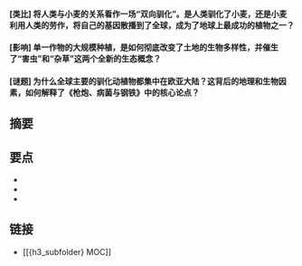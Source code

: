 #### [类比] 将人类与小麦的关系看作一场“双向驯化”。是人类驯化了小麦，还是小麦利用人类的劳作，将自己的基因散播到了全球，成为了地球上最成功的植物之一？


#### [影响] 单一作物的大规模种植，是如何彻底改变了土地的生物多样性，并催生了“害虫”和“杂草”这两个全新的生态概念？


#### [谜题] 为什么全球主要的驯化动植物都集中在欧亚大陆？这背后的地理和生物因素，如何解释了《枪炮、病菌与钢铁》中的核心论点？


## 摘要


## 要点

- 
- 
- 

## 链接

- [[{h3_subfolder} MOC]]
